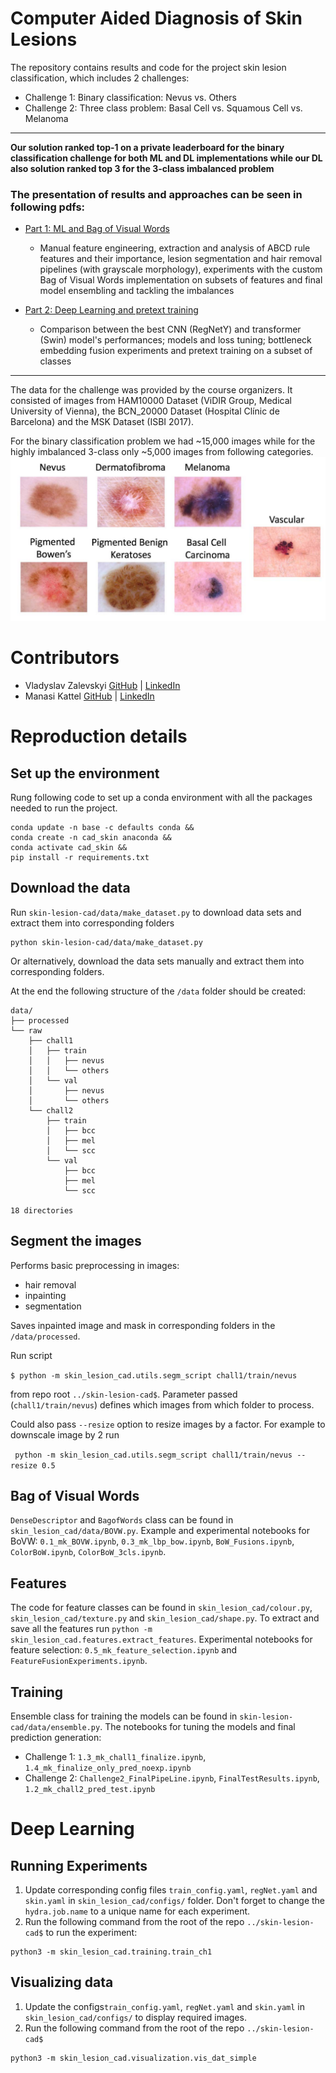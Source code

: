 # Computer Aided Diagnosis of Skin Lesions

The repository contains results and code for the project skin lesion classification, which includes 2 challenges:

* Challenge 1: Binary classification: Nevus vs. Others
* Challenge 2: Three class problem: Basal Cell vs. Squamous Cell vs. Melanoma
___
**Our solution ranked top-1 on a private leaderboard for the binary classification challenge for both ML and DL implementations while our DL also solution ranked top 3 for the 3-class imbalanced problem**

### The presentation of results and approaches can be seen in following pdfs:
* [Part 1: ML and Bag of Visual Words](reports/CAD_%20Skin%20Lesion%20Project%201.pdf)
    * Manual feature engineering, extraction and analysis of ABCD rule features and their importance, lesion segmentation and hair removal pipelines (with grayscale morphology), experiments with the custom Bag of Visual Words implementation on subsets of features and final model ensembling and tackling the imbalances

* [Part 2: Deep Learning and pretext training](reports/_CAD_%20Skin%20Lesion%20Project%202.pdf)
    * Comparison between the best CNN (RegNetY) and transformer (Swin) model's performances; models and loss tuning; bottleneck embedding fusion experiments and pretext training on a subset of classes
___
The data for the challenge was provided by the course organizers. It consisted of images from HAM10000 Dataset (ViDIR Group, Medical University of Vienna), the BCN_20000 Dataset (Hospital Clínic de Barcelona) and the MSK Dataset (ISBI 2017).

For the binary classification problem we had ~15,000 images while for the highly imbalanced 3-class only ~5,000 images from following categories.
![Data](imgs/data_overview.png)



# Contributors
* Vladyslav Zalevskyi [GitHub](https://github.com/Vivikar) | [LinkedIn](https://www.linkedin.com/in/vlad-zalevskyi/)
* Manasi Kattel [GitHub](https://github.com/manasikattel) | [LinkedIn](https://www.linkedin.com/in/manasi-kattel/)


# Reproduction details
## Set up the environment

Rung following code to set up a conda environment with all the packages needed to run the project.

```
conda update -n base -c defaults conda &&
conda create -n cad_skin anaconda &&
conda activate cad_skin && 
pip install -r requirements.txt
```

## Download the data
Run `skin-lesion-cad/data/make_dataset.py` to download data sets and extract them into corresponding folders
```
python skin-lesion-cad/data/make_dataset.py
```
Or alternatively, download the data sets manually and extract them into corresponding folders.

At the end the following structure of the `/data` folder should be created:
```
data/
├── processed
└── raw
    ├── chall1
    │   ├── train
    │   │   ├── nevus
    │   │   └── others
    │   └── val
    │       ├── nevus
    │       └── others
    └── chall2
        ├── train
        │   ├── bcc
        │   ├── mel
        │   └── scc
        └── val
            ├── bcc
            ├── mel
            └── scc

18 directories
```

## Segment the images

Performs basic preprocessing in images:
* hair removal
* inpainting
* segmentation

Saves inpainted image and mask in corresponding folders in the `/data/processed`.

Run script 

```$ python -m skin_lesion_cad.utils.segm_script chall1/train/nevus```

from repo root `../skin-lesion-cad$`. Parameter passed (`chall1/train/nevus`) defines which images from which folder to process.

Could also pass `--resize` option to resize images by a factor. For example to downscale image by 2 run

``` python -m skin_lesion_cad.utils.segm_script chall1/train/nevus --resize 0.5```

## Bag of Visual Words

`DenseDescriptor` and `BagofWords` class can be found in `skin_lesion_cad/data/BOVW.py`. Example and experimental notebooks for BoVW: `0.1_mk_BOVW.ipynb`, `0.3_mk_lbp_bow.ipynb`, `BoW_Fusions.ipynb`, `ColorBoW.ipynb`, `ColorBoW_3cls.ipynb`.

## Features

The code for feature classes can be found in `skin_lesion_cad/colour.py`, `skin_lesion_cad/texture.py` and `skin_lesion_cad/shape.py`. To extract and save all the features run `python -m skin_lesion_cad.features.extract_features`. Experimental notebooks for feature selection: `0.5_mk_feature_selection.ipynb` and `FeatureFusionExperiments.ipynb`.


## Training 
Ensemble class for training the models can be found in `skin-lesion-cad/data/ensemble.py`. The notebooks for tuning the models and final prediction generation: 
* Challenge 1: `1.3_mk_chall1_finalize.ipynb`, `1.4_mk_finalize_only_pred_noexp.ipynb`
* Challenge 2: `Challenge2_FinalPipeLine.ipynb`, `FinalTestResults.ipynb`, `1.2_mk_chall2_pred_test.ipynb`


# Deep Learning
## Running Experiments

1. Update corresponding config files `train_config.yaml`, `regNet.yaml` and `skin.yaml` in `skin_lesion_cad/configs/` folder. Don't forget to change the `hydra.job.name` to a unique name for each experiment.
2. Run the following command from the root of the repo `../skin-lesion-cad$` to run the experiment:
```
python3 -m skin_lesion_cad.training.train_ch1
```

## Visualizing data
1. Update the configs`train_config.yaml`, `regNet.yaml` and `skin.yaml` in `skin_lesion_cad/configs/` to display required images.
2. Run the following command from the root of the repo `../skin-lesion-cad$`
```
python3 -m skin_lesion_cad.visualization.vis_dat_simple
```
